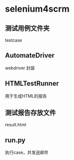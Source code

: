 # selenium4scrm

## 测试用例文件夹
testcase

## AutomateDriver
webdriver 封装

## HTMLTestRunner
用于生成HTML的报告

## 测试报告存放文件
result.html

## run.py
执行case，并发送邮件